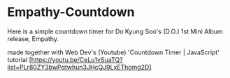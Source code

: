 # Empathy-Countdown
Here is a simple countdown timer for Do Kyung Soo's (D.O.) 1st Mini Album release, Empathy.

made together with Web Dev's (Youtube) 'Countdown Timer | JavaScript' tutorial [https://youtu.be/CeLu1vSuaTQ?list=PLr80ZY3bwPqtwhun3JHcQJ9LxEThomg2D]
